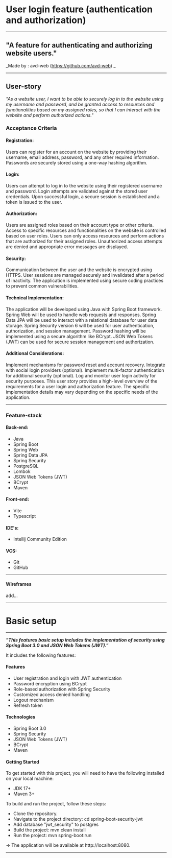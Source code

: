 # User login feature (authentication and authorization)

___
## "A feature for authenticating and authorizing website users."  
_Made by : avd-web (https://github.com/avd-web) _
___

## User-story
_"As a website user, I want to be able to securely log in to the website using my username and password, and be granted access to resources and functionalities based on my assigned roles, so that I can interact with the website and perform authorized actions."_


### Acceptance Criteria
#### Registration:
Users can register for an account on the website by providing their username, email address, password, and any other required information.
Passwords are securely stored using a one-way hashing algorithm.
#### Login:
Users can attempt to log in to the website using their registered username and password.
Login attempts are validated against the stored user credentials.
Upon successful login, a secure session is established and a token is issued to the user.
#### Authorization:
Users are assigned roles based on their account type or other criteria.
Access to specific resources and functionalities on the website is controlled based on user roles.
Users can only access resources and perform actions that are authorized for their assigned roles.
Unauthorized access attempts are denied and appropriate error messages are displayed.
#### Security:
Communication between the user and the website is encrypted using HTTPS.
User sessions are managed securely and invalidated after a period of inactivity.
The application is implemented using secure coding practices to prevent common vulnerabilities.

#### Technical Implementation:
The application will be developed using Java with Spring Boot framework.
Spring Web will be used to handle web requests and responses.
Spring Data JPA will be used to interact with a relational database for user data storage.
Spring Security version 6 will be used for user authentication, authorization, and session management.
Password hashing will be implemented using a secure algorithm like BCrypt.
JSON Web Tokens (JWT) can be used for secure session management and authorization.

#### Additional Considerations:
Implement mechanisms for password reset and account recovery.
Integrate with social login providers (optional).
Implement multi-factor authentication for additional security (optional).
Log and monitor user login activity for security purposes.
This user story provides a high-level overview of the requirements for a user login and authorization feature. The specific implementation details may vary depending on the specific needs of the application.
___

### Feature-stack
#### Back-end:
- Java
- Spring Boot
- Spring Web
- Spring Data JPA
- Spring Security
- PostgreSQL
- Lombok
- JSON Web Tokens (JWT)
- BCrypt
- Maven

#### Front-end:
- Vite
- Typescript

#### IDE's:
- Intellij Community Edition

#### VCS:
- Git
- GitHub

___

#### Wireframes
add...

___

# Basic setup
___

_**"This features basic setup includes the implementation of security using Spring Boot 3.0 and JSON Web Tokens (JWT)."**_  

It includes the following features:

#### Features
* User registration and login with JWT authentication
* Password encryption using BCrypt
* Role-based authorization with Spring Security
* Customized access denied handling
* Logout mechanism
* Refresh token

#### Technologies
* Spring Boot 3.0
* Spring Security
* JSON Web Tokens (JWT)
* BCrypt
* Maven

#### Getting Started
To get started with this project, you will need to have the following installed on your local machine:

* JDK 17+
* Maven 3+


To build and run the project, follow these steps:

* Clone the repository.
* Navigate to the project directory: cd spring-boot-security-jwt
* Add database "jwt_security" to postgres
* Build the project: mvn clean install
* Run the project: mvn spring-boot:run

-> The application will be available at http://localhost:8080.
___





